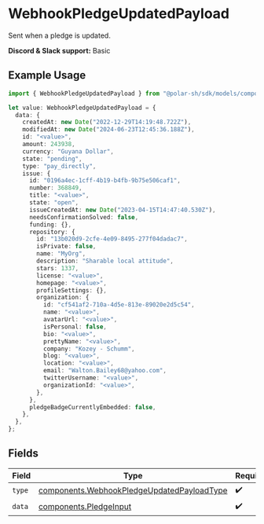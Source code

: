 # WebhookPledgeUpdatedPayload

Sent when a pledge is updated.

**Discord & Slack support:** Basic

## Example Usage

```typescript
import { WebhookPledgeUpdatedPayload } from "@polar-sh/sdk/models/components";

let value: WebhookPledgeUpdatedPayload = {
  data: {
    createdAt: new Date("2022-12-29T14:19:48.722Z"),
    modifiedAt: new Date("2024-06-23T12:45:36.188Z"),
    id: "<value>",
    amount: 243938,
    currency: "Guyana Dollar",
    state: "pending",
    type: "pay_directly",
    issue: {
      id: "0196a4ec-1cff-4b19-b4fb-9b75e506caf1",
      number: 368849,
      title: "<value>",
      state: "open",
      issueCreatedAt: new Date("2023-04-15T14:47:40.530Z"),
      needsConfirmationSolved: false,
      funding: {},
      repository: {
        id: "13b020d9-2cfe-4e09-8495-277f04dadac7",
        isPrivate: false,
        name: "MyOrg",
        description: "Sharable local attitude",
        stars: 1337,
        license: "<value>",
        homepage: "<value>",
        profileSettings: {},
        organization: {
          id: "cf541af2-710a-4d5e-813e-89020e2d5c54",
          name: "<value>",
          avatarUrl: "<value>",
          isPersonal: false,
          bio: "<value>",
          prettyName: "<value>",
          company: "Kozey - Schumm",
          blog: "<value>",
          location: "<value>",
          email: "Walton.Bailey68@yahoo.com",
          twitterUsername: "<value>",
          organizationId: "<value>",
        },
      },
      pledgeBadgeCurrentlyEmbedded: false,
    },
  },
};
```

## Fields

| Field                                                                                                    | Type                                                                                                     | Required                                                                                                 | Description                                                                                              |
| -------------------------------------------------------------------------------------------------------- | -------------------------------------------------------------------------------------------------------- | -------------------------------------------------------------------------------------------------------- | -------------------------------------------------------------------------------------------------------- |
| `type`                                                                                                   | [components.WebhookPledgeUpdatedPayloadType](../../models/components/webhookpledgeupdatedpayloadtype.md) | :heavy_check_mark:                                                                                       | N/A                                                                                                      |
| `data`                                                                                                   | [components.PledgeInput](../../models/components/pledgeinput.md)                                         | :heavy_check_mark:                                                                                       | N/A                                                                                                      |